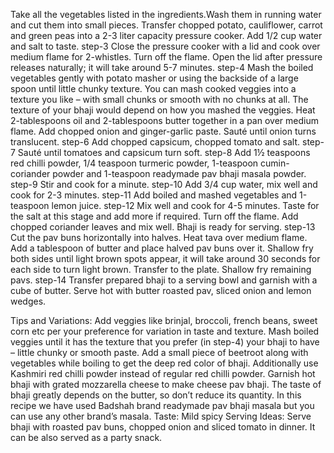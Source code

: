 Take all the vegetables listed in the ingredients.Wash them in running water and cut them
 into small pieces.
Transfer chopped potato, cauliflower, carrot and green peas into a 2-3 liter capacity pressure cooker.
Add 1/2 cup water and salt to taste.
step-3
Close the pressure cooker with a lid and cook over medium flame for 2-whistles. Turn off the flame.
 Open the lid after pressure releases naturally; it will take around 5-7 minutes.
step-4
Mash the boiled vegetables gently with potato masher or using the backside of a large 
spoon until little chunky texture. You can mash cooked veggies into a texture you like – with small
 chunks or smooth with no chunks at all. The texture of your bhaji would depend on how you mashed the
  veggies.
Heat 2-tablespoons oil and 2-tablespoons butter together in a pan over medium flame. Add chopped onion 
and ginger-garlic paste. Sauté until onion turns translucent.
step-6
Add chopped capsicum, chopped tomato and salt.
step-7
Sauté until tomatoes and capsicum turn soft.
step-8
Add 1½ teaspoons red chilli powder, 1/4 teaspoon turmeric powder, 1-teaspoon 
cumin-coriander powder and 1-teaspoon readymade pav bhaji masala powder.
step-9
Stir and cook for a minute.
step-10
Add 3/4 cup water, mix well and cook for 2-3 minutes.
step-11
Add boiled and mashed vegetables and 1-teaspoon lemon juice.
step-12
Mix well and cook for 4-5 minutes. Taste for the salt at this stage and
 add more if required. Turn off the flame. Add chopped coriander leaves and mix well. 
 Bhaji is ready for serving.
step-13
Cut the pav buns horizontally into halves. Heat tava over medium flame.
 Add a tablespoon of butter and place halved pav buns over it. 
 Shallow fry both sides until light brown spots appear, it will take around 30 seconds for
  each side to turn light brown. Transfer to the plate. Shallow fry remaining pavs.
step-14
Transfer prepared bhaji to a serving bowl and garnish with a cube of butter. Serve hot with 
butter roasted pav, sliced onion and lemon wedges.

 
Tips and Variations:
Add veggies like brinjal, broccoli, french beans, sweet corn etc per your preference for variation 
in taste and texture.
Mash boiled veggies until it has the texture that you prefer (in step-4) your bhaji to have – little
 chunky or smooth paste.
Add a small piece of beetroot along with vegetables while boiling to get the deep red color of bhaji.
 Additionally use Kashmiri red chilli powder instead of regular red chilli powder.
Garnish hot bhaji with grated mozzarella cheese to make cheese pav bhaji.
The taste of bhaji greatly depends on the butter, so don’t reduce its quantity.
In this recipe we have used Badshah brand readymade pav bhaji masala but you can use any other brand’s
 masala.
Taste:  Mild spicy
Serving Ideas:  Serve bhaji with roasted pav buns, chopped onion and sliced tomato in dinner. It can be 
also served as a party snack.